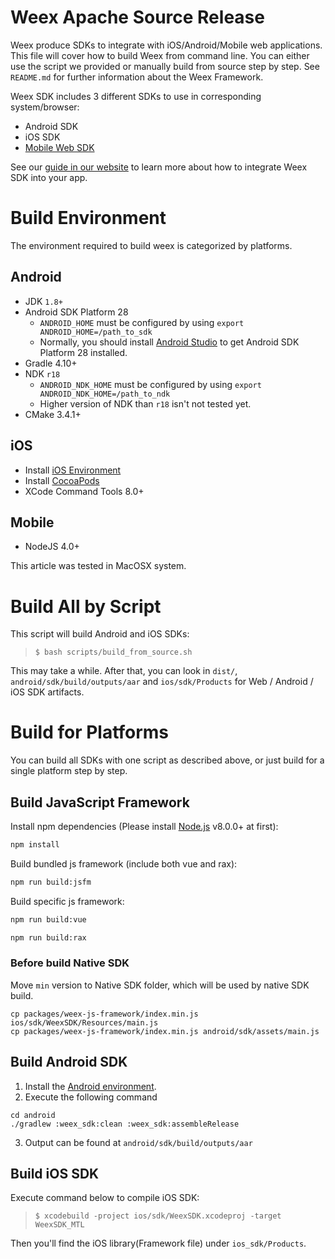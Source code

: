 # Weex Apache Source Release
Weex produce SDKs to integrate with iOS/Android/Mobile web applications. This file will cover how to build Weex from command line. You can either use the script we provided or manually build from source step by step.
See `README.md` for further information about the Weex Framework.

Weex SDK includes 3 different SDKs to use in corresponding system/browser:
* Android SDK
* iOS SDK
* [Mobile Web SDK](https://github.com/weexteam/weex-vue-render)

See our [guide in our website](http://weex.io/guide/integrate-to-your-app.html) to learn more about how to integrate Weex SDK into your app.

# Build Environment

The environment required to build weex is categorized by platforms.

## Android

* JDK `1.8+`
* Android SDK Platform 28
  * `ANDROID_HOME` must be configured by using `export ANDROID_HOME=/path_to_sdk`
  * Normally, you should install [Android Studio](https://developer.android.com/studio) to get Android SDK Platform 28 installed.
* Gradle 4.10+
* NDK `r18`
  * `ANDROID_NDK_HOME` must be configured by using `export ANDROID_NDK_HOME=/path_to_ndk`
  * Higher version of NDK than `r18` isn't not tested yet.
* CMake 3.4.1+

## iOS

* Install [iOS Environment](https://developer.apple.com/library/ios/documentation/IDEs/Conceptual/AppStoreDistributionTutorial/Setup/Setup.html)
* Install [CocoaPods](https://guides.cocoapods.org/using/getting-started.html)
* XCode Command Tools 8.0+

## Mobile
* NodeJS 4.0+

This article was tested in MacOSX system.

# Build All by Script

This script will build Android and iOS SDKs:
> `$ bash scripts/build_from_source.sh `

This may take a while. After that, you can look in `dist/`, `android/sdk/build/outputs/aar` and `ios/sdk/Products` for Web / Android / iOS SDK artifacts.

# Build for Platforms

You can build all SDKs with one script as described above, or just build for a single platform step by step.

## Build JavaScript Framework

Install npm dependencies (Please install [Node.js](https://nodejs.org/) v8.0.0+ at first):

```bash
npm install
```

Build bundled js framework (include both vue and rax):
```bash
npm run build:jsfm
```

Build specific js framework:
```bash
npm run build:vue
```

```bash
npm run build:rax
```

### Before build Native SDK
Move `min` version to Native SDK folder, which will be used by native SDK build.

```
cp packages/weex-js-framework/index.min.js ios/sdk/WeexSDK/Resources/main.js
cp packages/weex-js-framework/index.min.js android/sdk/assets/main.js
```

## Build Android SDK

1. Install the [Android environment](#android).
2. Execute the following command

```
cd android
./gradlew :weex_sdk:clean :weex_sdk:assembleRelease
```

3. Output can be found at `android/sdk/build/outputs/aar`

## Build iOS SDK

Execute command below to compile iOS SDK:
> `$ xcodebuild -project ios/sdk/WeexSDK.xcodeproj -target WeexSDK_MTL`

Then you'll find the iOS library(Framework file) under `ios_sdk/Products`.
